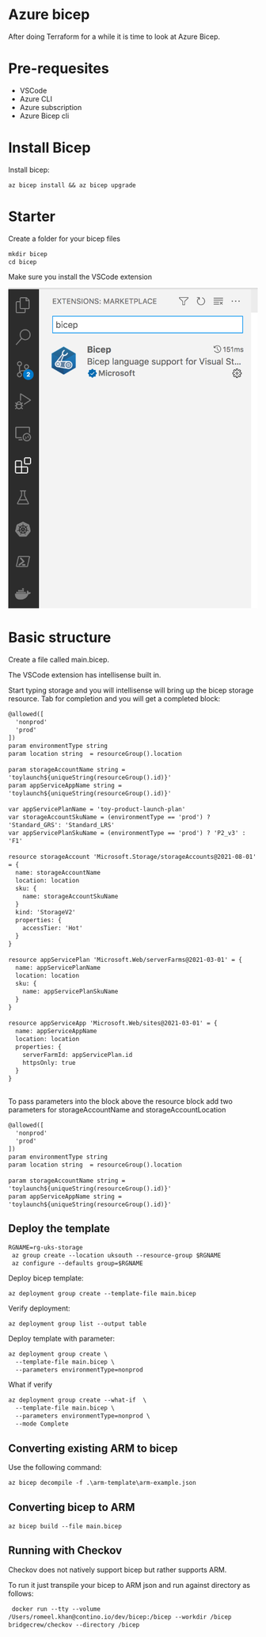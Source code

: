 # Azure bicep

After doing Terraform for a while it is time to look at Azure Bicep.

# Pre-requesites

* VSCode
* Azure CLI
* Azure subscription
* Azure Bicep cli

# Install Bicep

Install bicep:

```
az bicep install && az bicep upgrade
```
# Starter

Create a folder for your bicep files

```
mkdir bicep
cd bicep
```

Make sure you install the VSCode extension

![VScode exntension](vscodebicep.png)


# Basic structure

Create a file called main.bicep.

The VSCode extension has intellisense built in. 

Start typing storage and you will intellisense will bring up the bicep storage resource. Tab for completion and you will get a completed block:

```
@allowed([
  'nonprod'
  'prod'
])
param environmentType string
param location string  = resourceGroup().location

param storageAccountName string = 'toylaunch${uniqueString(resourceGroup().id)}'
param appServiceAppName string = 'toylaunch${uniqueString(resourceGroup().id)}'

var appServicePlanName = 'toy-product-launch-plan'
var storageAccountSkuName = (environmentType == 'prod') ? 'Standard_GRS': 'Standard_LRS'
var appServicePlanSkuName = (environmentType == 'prod') ? 'P2_v3' : 'F1'

resource storageAccount 'Microsoft.Storage/storageAccounts@2021-08-01' = {
  name: storageAccountName
  location: location
  sku: {
    name: storageAccountSkuName
  }
  kind: 'StorageV2'
  properties: {
    accessTier: 'Hot'
  }
}

resource appServicePlan 'Microsoft.Web/serverFarms@2021-03-01' = {
  name: appServicePlanName
  location: location
  sku: {
    name: appServicePlanSkuName
  }
}

resource appServiceApp 'Microsoft.Web/sites@2021-03-01' = {
  name: appServiceAppName
  location: location
  properties: {
    serverFarmId: appServicePlan.id
    httpsOnly: true
  }
}


```

To pass parameters into the block above the resource block add two parameters for storageAccountName and storageAccountLocation

```
@allowed([
  'nonprod'
  'prod'
])
param environmentType string
param location string  = resourceGroup().location

param storageAccountName string = 'toylaunch${uniqueString(resourceGroup().id)}'
param appServiceAppName string = 'toylaunch${uniqueString(resourceGroup().id)}'

```


## Deploy the template

```
RGNAME=rg-uks-storage
 az group create --location uksouth --resource-group $RGNAME
 az configure --defaults group=$RGNAME
```

Deploy bicep template:

```
az deployment group create --template-file main.bicep
```

Verify deployment:

```
az deployment group list --output table
```

Deploy template with parameter:

```
az deployment group create \
  --template-file main.bicep \
  --parameters environmentType=nonprod

```

What if verify

```
az deployment group create --what-if  \
  --template-file main.bicep \
  --parameters environmentType=nonprod \
  --mode Complete
```

## Converting existing ARM to bicep

Use the following command:

```
az bicep decompile -f .\arm-template\arm-example.json
```

## Converting bicep to ARM


```
az bicep build --file main.bicep
```

## Running with Checkov

Checkov does not natively support bicep but rather supports ARM.

To run it just transpile your bicep to ARM json and run against directory as follows:

```
 docker run --tty --volume /Users/romeel.khan@contino.io/dev/bicep:/bicep --workdir /bicep bridgecrew/checkov --directory /bicep
```